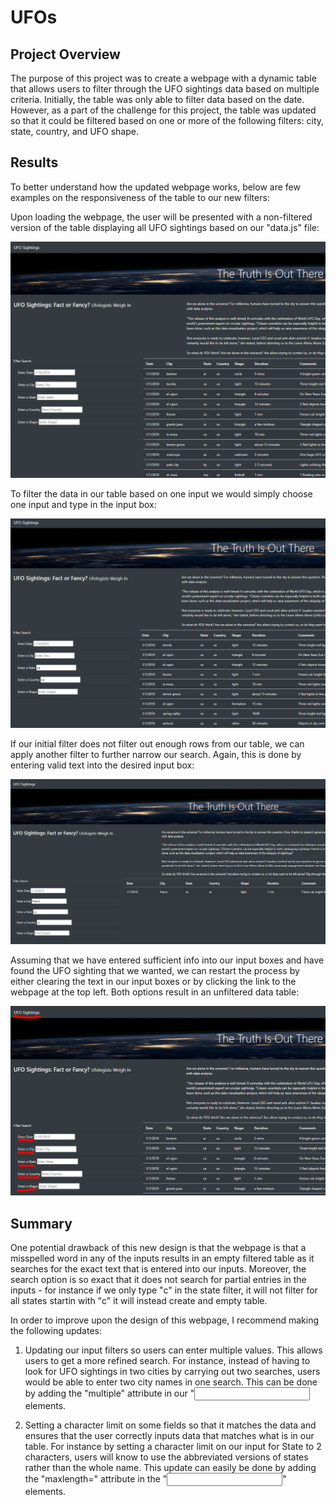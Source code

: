 # UFOs

## Project Overview

The purpose of this project was to create a webpage with a dynamic table that allows users to filter through the UFO sightings data based on multiple criteria. Initially, the table was only able to filter data based on the date. However, as a part of the challenge for this project, the table was updated so that it could be filtered based on one or more of the following filters: city, state, country, and UFO shape.

## Results

To better understand how the updated webpage works, below are few examples on the responsiveness of the table to our new filters:

Upon loading the webpage, the user will be presented with a non-filtered version of the table displaying all UFO sightings based on our "data.js" file:

![Unfiltered Table](https://github.com/josem279/UFOs/blob/master/Screenshots/Unfiltered%20table.PNG)

To filter the data in our table based on one input we would simply choose one input and type in the input box:

![FilteredTable1](https://github.com/josem279/UFOs/blob/master/Screenshots/FilteredTable1.PNG)

If our initial filter does not filter out enough rows from our table, we can apply another filter to further narrow our search. Again, this is done by entering valid text into the desired input box:

![FilteredTable2](https://github.com/josem279/UFOs/blob/master/Screenshots/FilteredTable2.PNG)

Assuming that we have entered sufficient info into our input boxes and have found the UFO sighting that we wanted, we can restart the process by either clearing the text in our input boxes or by clicking the link to the webpage at the top left. Both options result in an unfiltered data table:

![ResetTable](https://github.com/josem279/UFOs/blob/master/Screenshots/ResetTable.PNG)

## Summary

One potential drawback of this new design is that the webpage is that a misspelled word in any of the inputs results in an empty filtered table as it searches for the exact text that is entered into our inputs. Moreover, the search option is so exact that it does not search for partial entries in the inputs - for instance if we only type "c" in the state filter, it will not filter for all states startin with "c" it will instead create and empty table.

In order to improve upon the design of this webpage, I recommend making the following updates:

1. Updating our input filters so users can enter multiple values. This allows users to get a more refined search. For instance, instead of having to look for UFO sightings in two cities by carrying out two searches, users would be able to enter two city names in one search. This can be done by adding the "multiple" attribute in our "<input /> elements.

2. Setting a character limit on some fields so that it matches the data and ensures that the user correctly inputs data that matches what is in our table. For instance by setting a character limit on our input for State to 2 characters, users will know to use the abbreviated versions of states rather than the whole name. This update can easily be done by adding the "maxlength=" attribute in the "<input />" elements.
